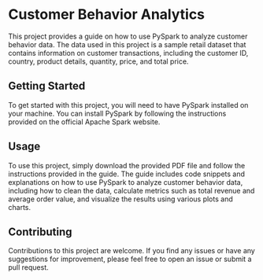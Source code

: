 # Customer Behavior Analytics

This project provides a guide on how to use PySpark to analyze customer behavior data. The data used in this project is a sample retail dataset that contains information on customer transactions, including the customer ID, country, product details, quantity, price, and total price.

## Getting Started

To get started with this project, you will need to have PySpark installed on your machine. You can install PySpark by following the instructions provided on the official Apache Spark website.

## Usage

To use this project, simply download the provided PDF file and follow the instructions provided in the guide. The guide includes code snippets and explanations on how to use PySpark to analyze customer behavior data, including how to clean the data, calculate metrics such as total revenue and average order value, and visualize the results using various plots and charts.

## Contributing

Contributions to this project are welcome. If you find any issues or have any suggestions for improvement, please feel free to open an issue or submit a pull request.
